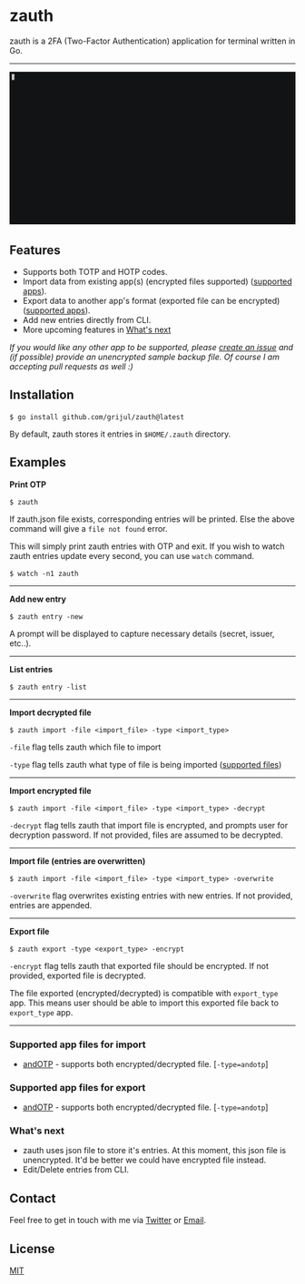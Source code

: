 # zauth

zauth is a 2FA (Two-Factor Authentication) application for terminal written in Go.


---


![zauth](/assets/zauth.gif)


## Features
- Supports both TOTP and HOTP codes.
- Import data from existing app(s) (encrypted files supported) ([supported apps](https://github.com/grijul/zauth#supported-app-files-for-import)).
- Export data to another app's format (exported file can be encrypted) ([supported apps](https://github.com/grijul/zauth#supported-app-files-for-export)).
- Add new entries directly from CLI.
- More upcoming features in [What's next](https://github.com/grijul/zauth#whats-next)

*If you would like any other app to be supported, please [create an issue](https://github.com/grijul/zauth/issues) and (if possible) provide an unencrypted sample backup file. Of course I am accepting pull requests as well :)*

## Installation
    $ go install github.com/grijul/zauth@latest

By default, zauth stores it entries in `$HOME/.zauth` directory.

## Examples

**Print OTP**
    
    $ zauth


If zauth.json file exists, corresponding entries will be printed. Else the above command will give a `file not found` error.

This will simply print zauth entries with OTP and exit.
If you wish to watch zauth entries update every second, you can use `watch` command.

    $ watch -n1 zauth


---


**Add new entry**

    $ zauth entry -new

A prompt will be displayed to capture necessary details (secret, issuer, etc..).


---


**List entries**

    $ zauth entry -list


---


**Import decrypted file**
    
    $ zauth import -file <import_file> -type <import_type>

`-file` flag tells zauth which file to import

`-type` flag tells zauth what type of file is being imported ([supported files](https://github.com/grijul/zauth#supported-app-files-for-import))


---


**Import encrypted file**

    $ zauth import -file <import_file> -type <import_type> -decrypt



`-decrypt` flag tells zauth that import file is encrypted, and prompts user for decryption password. If not provided, files are assumed to be decrypted.


---


**Import file (entries are overwritten)**

    $ zauth import -file <import_file> -type <import_type> -overwrite

`-overwrite` flag overwrites existing entries with new entries. If not provided, entries are appended.


---


**Export file**

    $ zauth export -type <export_type> -encrypt

`-encrypt` flag tells zauth that exported file should be encrypted. If not provided, exported file is decrypted.

The file exported (encrypted/decrypted) is compatible with `export_type` app. This means user should be able to import this exported file back to `export_type` app.


---


### Supported app files for import
- [andOTP](https://github.com/andOTP/andOTP) - supports both encrypted/decrypted file. [`-type=andotp`]

### Supported app files for export
- [andOTP](https://github.com/andOTP/andOTP) - supports both encrypted/decrypted file. [`-type=andotp`]


### What's next
- zauth uses json file to store it's entries. At this moment, this json file is unencrypted. It'd be better we could have encrypted file instead.
- Edit/Delete entries from CLI.

## Contact
Feel free to get in touch with me via [Twitter](https://twitter.com/grijul) or [Email](mailto:grijul@protonmail.ch).


## License
[MIT]()

